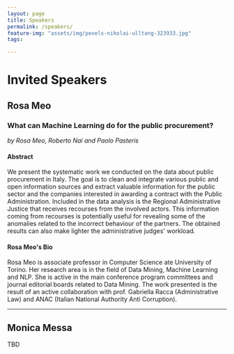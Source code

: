 ```yaml
---
layout: page
title: Speakers
permalink: /speakers/
feature-img: "assets/img/pexels-nikolai-ulltang-323933.jpg"
tags:

---
```


# Invited Speakers

## Rosa Meo

### What can Machine Learning do for the public procurement?  
*by Rosa Meo, Roberto Nai and Paolo Pasteris*
#### Abstract
We present the systematic work we conducted on the data about public procurement in Italy. The goal is to clean and integrate various public and open information sources and extract valuable information for the public sector and the companies interested in awarding a contract with the Public Administration. Included in the data analysis is the Regional Administrative Justice  that receives recourses from the involved actors.  This information coming from recourses is potentially useful for revealing some of the anomalies related to the incorrect behaviour of  the partners. The obtained results can also make lighter the administrative judges' workload.
#### Rosa Meo's Bio
Rosa Meo is associate professor in Computer Science ate University of Torino. Her research area is in the field of Data Mining, Machine Learning and NLP. She is active in the main conference program committees and journal editorial boards related to Data Mining. The work presented is the result of an active collaboration with prof. Gabriella Racca (Administrative Law) and ANAC (Italian National Authority Anti Corruption).
__________________________

## Monica Messa
TBD

